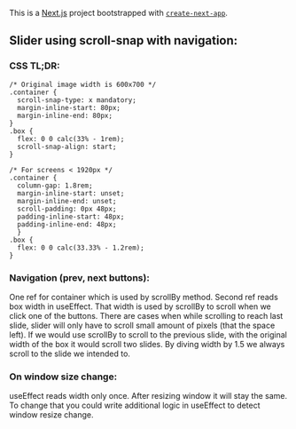 This is a [Next.js](https://nextjs.org/) project bootstrapped with [`create-next-app`](https://github.com/vercel/next.js/tree/canary/packages/create-next-app).

## Slider using scroll-snap with navigation:

### CSS TL;DR:
```
/* Original image width is 600x700 */
.container {
  scroll-snap-type: x mandatory;
  margin-inline-start: 80px;
  margin-inline-end: 80px;
}
.box {
  flex: 0 0 calc(33% - 1rem);
  scroll-snap-align: start;
}

/* For screens < 1920px */
.container {
  column-gap: 1.8rem;
  margin-inline-start: unset;
  margin-inline-end: unset;
  scroll-padding: 0px 48px;
  padding-inline-start: 48px;
  padding-inline-end: 48px;
  }
.box {
  flex: 0 0 calc(33.33% - 1.2rem);
}
```
### Navigation (prev, next buttons):
One ref for container which is used by scrollBy method. Second ref reads box width in useEffect. That width is used by scrollBy to scroll when we click one of the buttons. There are cases when while scrolling to reach last slide, slider will only have to scroll small amount of pixels (that the space left). If we would use scrollBy to scroll to the previous slide, with the original width of the box it would scroll two slides. By diving width by 1.5 we always scroll to the slide we intended to.

### On window size change:
useEffect reads width only once. After resizing window it will stay the same. To change that you could write additional logic in useEffect to detect window resize change.
